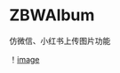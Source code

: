 # ZBWAlbum
仿微信、小红书上传图片功能

！[image](https://github.com/izhangbowen/ZBWAlbum/blob/master/IMG_7406.PNG)
